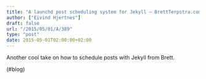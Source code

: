 ```yaml
---
title: "A launchd post scheduling system for Jekyll – BrettTerpstra.com"
author: ["Eivind Hjertnes"]
draft: false
url: "/2015/05/01/A/389"
type: "post"
date: 2015-05-01T02:00:00+02:00
---
```


Another cool take on how to schedule posts with Jekyll from Brett.

(#blog)
